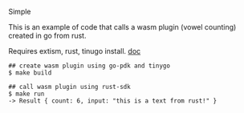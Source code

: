 Simple

This is an example of code that calls a wasm plugin (vowel counting) created in go from rust.

Requires extism, rust, tinugo install. [doc](https://extism.org/docs/install)

```shell
## create wasm plugin using go-pdk and tinygo
$ make build

## call wasm plugin using rust-sdk
$ make run
-> Result { count: 6, input: "this is a text from rust!" }
```
